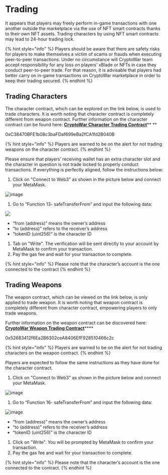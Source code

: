 # Trading

It appears that players may freely perform in-game transactions with one another outside the marketplace via the use of NFT smart contracts thanks to their own NFT assets. Trading characters by using NFT smart contracts may lead to 24-hour trading lock.

{% hint style="info" %}
Players should be aware that there are safety risks for players to make themselves a victim of scams or frauds when executing peer-to-peer transactions. Under no circumstance will CryptoWar team accept responsibility for any loss on players’ xBlade or NFTs in case they conduct peer-to-peer trade. For that reason, it is advisable that players had better carry on in-game transactions on CryptoWar marketplace in order to keep their trading secured.
{% endhint %}

## Trading Characters

The character contract, which can be explored on the link below, is used to trade characters. It is worth noting that character contract is completely different from weapon contract. Further information on the character contract can be found here: [**CryptoWar Character Trading Contract**](https://bscscan.com/address/0xC38470BFE1b08c3baFDaf699eBa2fCA1fd2B040B#writeProxyContract)** **

0xC38470BFE1b08c3baFDaf699eBa2fCA1fd2B040B&#x20;

{% hint style="info" %}
Players are warned to be on the alert for not trading weapons on the character contract.
{% endhint %}

Please ensure that players’ receiving wallet has an extra character slot and the character in question is not trade locked to properly conduct transactions. If everything is perfectly aligned, follow the instructions below:

1. Click on "Connect to Web3" as shown in the picture below and connect your MetaMask.

![image](https://user-images.githubusercontent.com/90205972/136993577-fb30e73c-ac5c-4c66-b9e8-fe607bb76b51.png)

1. Go to “Function 13- safeTransferFrom” and input the following data:

[![](https://i.imgur.com/JtM1RcX.png)](https://imgur.com/JtM1RcX)

* “from (address)” means the owner’s address
* “to (address)” refers to the receiver’s address
* “tokenID (uint256)” is the character ID

1. Tab on "Write". The verification will be sent directly to your account by MetaMask to confirm your transaction.
2. Pay the gas fee and wait for your transaction to complete.

{% hint style="info" %}
Please note that the character’s account is the one connected to the contract
{% endhint %}

## Trading Weapons

The weapon contract, which can be viewed on the link below, is only applied to trade weapon. It is worth noting that weapon contract is completely different from character contract, empowering players to only trade weapons.

Further information on the weapon contract can be discovered here: [**CryptoWar Weapon Trading Contract**](https://bscscan.com/address/0x52683412f6Ea2B6302ceA8406EfF928510466c2c#writeProxyContract)****

0x52683412f6Ea2B6302ceA8406EfF928510466c2c

{% hint style="info" %}
Players are warned to be on the alert for not trading characters on the weapon contract.
{% endhint %}

Players are expected to follow the same instructions as they have done for the character contract.

1. Click on "Connect to Web3" as shown in the picture below and connect your MetaMask.

![image](https://user-images.githubusercontent.com/90205972/136999644-d6fe3f97-fb3b-4b20-bef9-353f3427c17d.png)

1. Go to “Function 16- safeTransferFrom” and input the following data:

![image](https://user-images.githubusercontent.com/43546617/127622676-72634467-cb7a-4138-81a2-d949b9f477c9.png)

* “from (address)” means the owner’s address
* “to (address)” refers to the receiver’s address
* “tokenID (uint256)” is the character ID

1. Click on "Write". You will be prompted by MetaMask to confirm your transaction.
2. Pay the gas fee and wait for your transaction to complete.

{% hint style="info" %}
Please note that the character’s account is the one connected to the contract.
{% endhint %}
